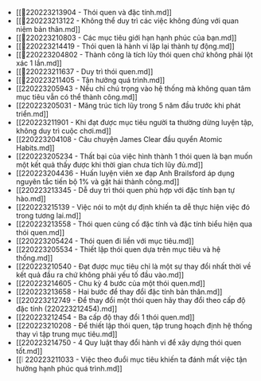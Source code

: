 - [[💬220223213904 - Thói quen và đặc tính.md]]
- [[💬220223213122 - Không thể duy trì các việc không đúng với quan niệm bản thân.md]]
- [[💬220223210803 - Các mục tiêu giới hạn hạnh phúc của bạn.md]]
- [[💬220223214419 - Thói quen là hành vi lặp lại thành tự động.md]]
- [[💬220223204802 - Thành công là tích lũy thói quen chứ không phải lột xác 1 lần.md]]
- [[💬220223211637 - Duy trì thói quen.md]]
- [[💬220223211405 - Tận hưởng quá trình.md]]
- [[220223205943 - Nếu chỉ chú trọng vào hệ thống mà không quan tâm mục tiêu vẫn có thể thành công.md]]
- [[220223205031 - Măng trúc tích lũy trong 5 năm đầu trước khi phát triển.md]]
- [[220223211901 - Khi đạt được mục tiêu người ta thường dừng luyện tập, không duy trì cuộc chơi.md]]
- [[220223204108 - Câu chuyện James Clear đầu quyển Atomic Habits.md]]
- [[220223205234 - Thất bại của việc hình thành 1 thói quen là bạn muốn một kết quả thấy được khi thời gian chưa tích lũy đủ.md]]
- [[220223204436 - Huấn luyện viên xe đạp Anh Brailsford áp dụng nguyên tắc tiến bộ 1% và gặt hái thành công.md]]
- [[220223213345 - Dễ duy trì thói quen phù hợp với đặc tính bạn tự hào.md]]
- [[220223215139 - Việc nói to một dự định khiến ta dễ thực hiện việc đó trong tương lai.md]]
- [[220223213558 - Thói quen củng cố đặc tính và đặc tính biểu hiện qua thói quen.md]]
- [[220223205424 - Thói quen đi liền với mục tiêu.md]]
- [[220223205534 - Thiết lập thói quen dựa trên mục tiêu và hệ thống.md]]
- [[220223210540 - Đạt được mục tiêu chỉ là một sự thay đổi nhất thời về kết quả đầu ra chứ không phải yếu tố đầu vào.md]]
- [[220223214605 - Chu kỳ 4 bước của một thói quen.md]]
- [[220223213658 - Hai bước để thay đổi đặc tính bản thân.md]]
- [[220223212749 - Để thay đổi một thói quen hãy thay đổi theo cấp độ đặc tính (220223212454).md]]
- [[220223212454 - Ba cấp độ thay đổi 1 thói quen.md]]
- [[220223210208 - Để thiết lập thói quen, tập trung hoạch định hệ thống thay vì tập trung mục tiêu.md]]
- [[220223214750 - 4 Quy luật thay đổi hành vi để xây dựng thói quen tốt.md]]
- [[❕ 220223211033 - Việc theo đuổi mục tiêu khiến ta đánh mất việc tận hưởng hạnh phúc quá trình.md]]
